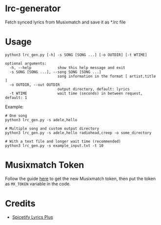 # lrc-generator
Fetch synced lyrics from Musixmatch and save it as *.lrc file

# Usage
```
python3 lrc_gen.py [-h] -s SONG [SONG ...] [-o OUTDIR] [-t WTIME]

optional arguments:
  -h, --help            show this help message and exit
  -s SONG [SONG ...], --song SONG [SONG ...]
                        song information in the format [ artist,title ]
  -o OUTDIR, --out OUTDIR
                        output directory, default: lyrics
  -t WTIME              wait time (seconds) in between request, default: 1
```

Example:
```
# One song
python3 lrc_gen.py -s adele,hello

# Multiple song and custom output directory
python3 lrc_gen.py -s adele,hello radiohead,creep -o some_directory

# With a text file and longer wait time (recommended)
python3 lrc_gen.py -s example_input.txt -t 10
```

# Musixmatch Token
Follow the guide [here](https://spicetify.app/docs/faq#sometimes-popup-lyrics-andor-lyrics-plus-seem-to-not-work) to get the new Musixmatch token, then put the token as `MX_TOKEN` variable in the code.

# Credits
* [Spicetify Lyrics Plus](https://github.com/spicetify/spicetify-cli/tree/master/CustomApps/lyrics-plus)
